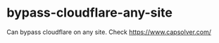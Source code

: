 # bypass-cloudflare-any-site
Can bypass cloudflare on any site. Check https://www.capsolver.com/ 











                                                                                                                                                                                              